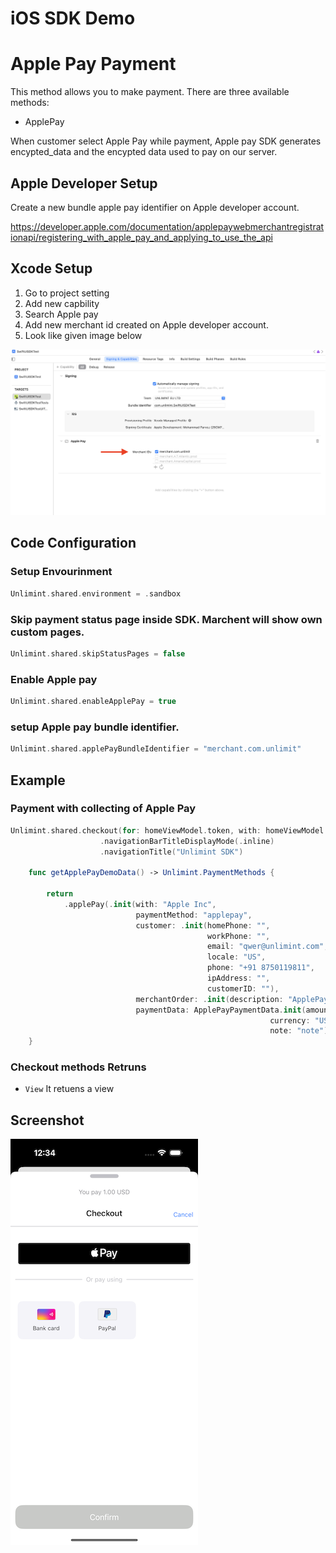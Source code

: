 iOS SDK Demo
========

# Apple Pay Payment

This method allows you to make payment. There are three available methods:

- ApplePay

When customer select Apple Pay while payment, Apple pay SDK generates encypted_data and the encypted data used to pay on our server.

## Apple Developer Setup

Create a new bundle apple pay identifier on Apple developer account. 

https://developer.apple.com/documentation/applepaywebmerchantregistrationapi/registering_with_apple_pay_and_applying_to_use_the_api


## Xcode Setup

1. Go to project setting 
2. Add new capbility 
3. Search Apple pay
4. Add new merchant id created on Apple developer account. 
5. Look like given image below

![Final Look](/Documents/Images/ApplePay.png)


### 

## Code Configuration 

### Setup Envourinment 
``` Swift
Unlimint.shared.environment = .sandbox
```
### Skip payment status page inside SDK. Marchent will show own custom pages.  
``` Swift
Unlimint.shared.skipStatusPages = false
```
### Enable Apple pay
``` Swift
Unlimint.shared.enableApplePay = true
```
### setup Apple pay bundle identifier.  
``` Swift
Unlimint.shared.applePayBundleIdentifier = "merchant.com.unlimit"
```



## Example

### Payment with collecting of Apple Pay
``` Swift
Unlimint.shared.checkout(for: homeViewModel.token, with: homeViewModel.getApplePayDemoData)
                    .navigationBarTitleDisplayMode(.inline)
                    .navigationTitle("Unlimint SDK")
                        
    func getApplePayDemoData() -> Unlimint.PaymentMethods {
        
        return
            .applePay(.init(with: "Apple Inc",
                            paymentMethod: "applepay",
                            customer: .init(homePhone: "",
                                            workPhone: "",
                                            email: "qwer@unlimint.com",
                                            locale: "US",
                                            phone: "+91 8750119811",
                                            ipAddress: "",
                                            customerID: ""),
                            merchantOrder: .init(description: "ApplePay51208032024", id: "\(generateRandomOrderID())"),
                            paymentData: ApplePayPaymentData.init(amount: price,
                                                          currency: "USD",
                                                          note: "note")))
    }
```

### Checkout methods Retruns
- `View` It retuens a view 


## Screenshot
![Checkout Apple Pay](/Documents/Images/NewCheckout.png)
